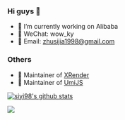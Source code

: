 <!--
**siyi98/siyi98** is a ✨ _special_ ✨ repository because its `README.md` (this file) appears on your GitHub profile.

Here are some ideas to get you started:

- 🔭 I’m currently working on ...
- 🌱 I’m currently learning ...
- 👯 I’m looking to collaborate on ...
- 🤔 I’m looking for help with ...
- 💬 Ask me about ...
- 📫 How to reach me: ...
- 😄 Pronouns: ...
- ⚡ Fun fact: ...
-->

### Hi guys 👋
- 🔭 I’m currently working on Alibaba
- 💬 WeChat: wow_ky
- 📮 Email: zhusijia1998@gmail.com

### Others
- 🤔 Maintainer of [XRender](https://github.com/alibaba/x-render)
- 🤔 Maintainer of [UmiJS](https://github.com/umijs)

[![siyi98's github stats](https://github-readme-stats.vercel.app/api?username=siyi98&bg_color=30,e96443,904e95&title_color=fff&text_color=fff&show_icons=true&icon_color=ffff00&include_all_commits=true&hide=stars)](https://github.com/siyi98)



<img src="https://visitor-badge.glitch.me/badge?page_id=siyi98" />

